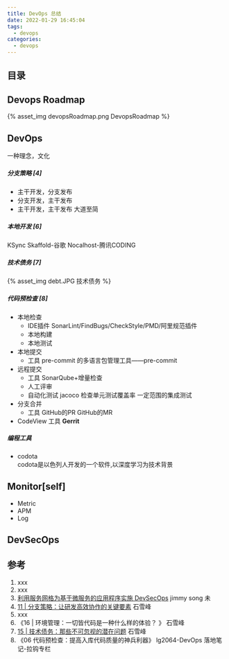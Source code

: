 ```yaml
---
title: DevOps 总结
date: 2022-01-29 16:45:04
tags: 
  - devops
categories:
  - devops
---
```


<p></p>
<!-- more -->

## 目录
<!-- toc -->

## Devops Roadmap

{% asset_img devopsRoadmap.png  DevopsRoadmap %}

## DevOps
一种理念，文化

##### 分支策略 [4]
+ 主干开发，分支发布
+ 分支开发，主干发布
+ 主干开发，主干发布
  大道至简

##### 本地开发 [6]
KSync
Skaffold-谷歌
Nocalhost-腾讯CODING

##### 技术债务 [7]
{% asset_img  debt.JPG  技术债务  %}

##### 代码预检查 [8]
+ 本地检查
  - IDE插件
    SonarLint/FindBugs/CheckStyle/PMD/阿里规范插件
  - 本地构建
  - 本地测试
+ 本地提交
  - 工具
    pre-commit 的多语言包管理工具——pre-commit
+ 远程提交
  - 工具
    SonarQube+增量检查
  - 人工评审
  - 自动化测试
    jacoco 检查单元测试覆盖率
    一定范围的集成测试
+ 分支合并
  - 工具
    GitHub的PR
    GitHub的MR
+ CodeView
  工具 **Gerrit**

##### 编程工具
+ codota  
  codota是以色列人开发的一个软件,以深度学习为技术背景
  
## Monitor[self]
+ Metric 
+ APM
+ Log

## DevSecOps

## 参考
1. xxx
2. xxx
3. [利用服务网格为基于微服务的应用程序实施 DevSecOps](https://lib.jimmysong.io/service-mesh-devsecops/)  jimmy song 未
4. [11 | 分支策略：让研发高效协作的关键要素]() 石雪峰
5. xxx
6. 《16 | 环境管理：一切皆代码是一种什么样的体验？ 》  石雪峰
7. [15 | 技术债务：那些不可忽视的潜在问题]() 石雪峰
8. 《06  代码预检查：提高入库代码质量的神兵利器》  lg2064-DevOps 落地笔记-拉钩专栏



